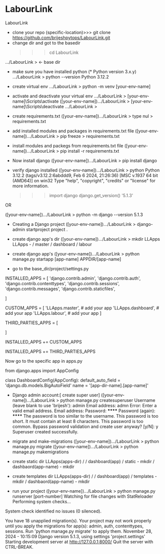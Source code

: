 # LabourLink

LabourLink

- clone your repo
  (specific-location)>>> git clone https://github.com/brijeshpytops/LabourLink.git
- change dir and got to the basedir
  > > > cd LabourLink

.../LabourLink > <- base dir

- make sure you have installed python (\* Python version 3.x.y)
  .../LabourLink > python --version
  Python 3.12.2

- create virtual env
  .../LabourLink > python -m venv [your-env-name]

- activate and deactivate your virtual env
  .../LabourLink > [your-env-name]\Scripts\activate
  ([your-env-name]).../LabourLink > [your-env-name]\Scripts\deactivate
  .../LabourLink >

- create requirements.txt
  ([your-env-name]).../LabourLink > type nul > requirements.txt

- add installed modules and packages in requirements.txt file
  ([your-env-name]).../LabourLink > pip freeze > requirements.txt

- install modules and packegs from requirements.txt file
  ([your-env-name]).../LabourLink > pip install -r requirements.txt

- Now install django
  ([your-env-name]).../LabourLink > pip install django

- verify django installed
  ([your-env-name]).../LabourLink > python
  Python 3.12.2 (tags/v3.12.2:6abddd9, Feb 6 2024, 21:26:36) [MSC v.1937 64 bit (AMD64)] on win32
  Type "help", "copyright", "credits" or "license" for more information.
  > > > import django
  > > > django.get_version()
  > > > '5.1.3'

OR

([your-env-name]).../LabourLink > python -m django --version
5.1.3

- Creating a Django project
  ([your-env-name]).../LabourLink > django-admin startproject project .

- create django app's dir
  ([your-env-name]).../LabourLink > mkdir LLApps
  LLApps -
  / master
  / dashboard
  / labour

- create django app's
  ([your-env-name]).../LabourLink > python manage.py startapp [app-name] APPDIR/[app-name]

- go to the base_dir/project/settings.py

INSTALLED_APPS = [
'django.contrib.admin',
'django.contrib.auth',
'django.contrib.contenttypes',
'django.contrib.sessions',
'django.contrib.messages',
'django.contrib.staticfiles',

]

CUSTOM_APPS = [
'LLApps.master', # add your app
'LLApps.dashboard', # add your app
'LLApps.labour', # add your app
]

THIRD_PARTIES_APPS = [

]

INSTALLED_APPS += CUSTOM_APPS

INSTALLED_APPS += THIRD_PARTIES_APPS

Now go to the specific app in apps.py

from django.apps import AppConfig

class DashboardConfig(AppConfig):
default_auto_field = 'django.db.models.BigAutoField'
name = '[app-dir-name].[app-name]'

- Django admin account:[ create super user]
  ([your-env-name]).../LabourLink > python manage.py createsuperuser
  Username (leave blank to use 'brijesh'): admin
  Email address: admn
  Error: Enter a valid email address.
  Email address:
  Password: **\*\*\*\***
  Password (again): **\*\*\*\***
  The password is too similar to the username.
  This password is too short. It must contain at least 8 characters.
  This password is too common.
  Bypass password validation and create user anyway? [y/N]: y
  Superuser created successfully.

- migrate and make-migrations
  ([your-env-name]).../LabourLink > python manage.py migrate
  ([your-env-name]).../LabourLink > python manage.py makemigrations

- create static dir
  LLApps(apps-dir) /
  / dashboard(app)
  / static - mkdir
  / dashbaord(app-name) - mkdir

- create templates dir
  LLApps(apps-dir) /
  / dashboard(app)
  / templates - mkdir
  / dashbaord(app-name) - mkdir

- run your project
  ([your-env-name]).../LabourLink > python manage.py runserver [port-number]
  Watching for file changes with StatReloader
  Performing system checks...

System check identified no issues (0 silenced).

You have 18 unapplied migration(s). Your project may not work properly until you apply the migrations for app(s): admin, auth, contenttypes, sessions.
Run 'python manage.py migrate' to apply them.
November 28, 2024 - 10:15:09
Django version 5.1.3, using settings 'project.settings'
Starting development server at http://127.0.0.1:8000/
Quit the server with CTRL-BREAK.
